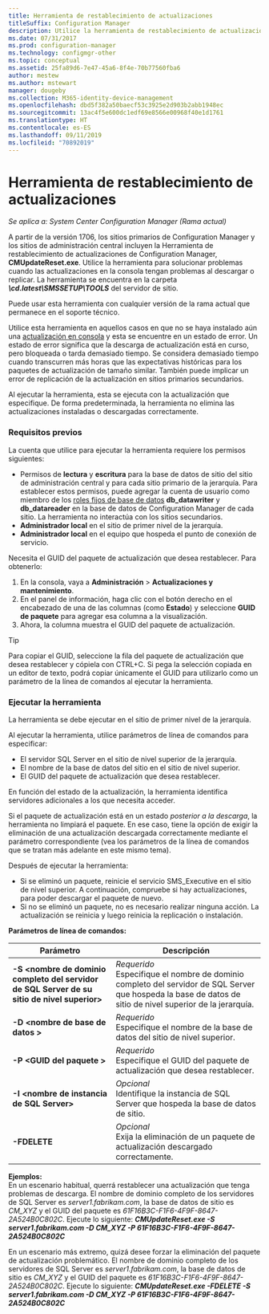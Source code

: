```yaml
---
title: Herramienta de restablecimiento de actualizaciones
titleSuffix: Configuration Manager
description: Utilice la herramienta de restablecimiento de actualizaciones para actualizaciones en la consola para System Center Configuration Manager.
ms.date: 07/31/2017
ms.prod: configuration-manager
ms.technology: configmgr-other
ms.topic: conceptual
ms.assetid: 25fa89d6-7e47-45a6-8f4e-70b77560fba6
author: mestew
ms.author: mstewart
manager: dougeby
ms.collection: M365-identity-device-management
ms.openlocfilehash: dbd5f382a50baecf53c3925e2d903b2abb1948ec
ms.sourcegitcommit: 13ac4f5e600dc1edf69e8566e00968f40e1d1761
ms.translationtype: HT
ms.contentlocale: es-ES
ms.lasthandoff: 09/11/2019
ms.locfileid: "70892019"
---
```

# <a name="update-reset-tool"></a>Herramienta de restablecimiento de actualizaciones

*Se aplica a: System Center Configuration Manager (Rama actual)*  


A partir de la versión 1706, los sitios primarios de Configuration Manager y los sitios de administración central incluyen la Herramienta de restablecimiento de actualizaciones de Configuration Manager, **CMUpdateReset.exe**. Utilice la herramienta para solucionar problemas cuando las actualizaciones en la consola tengan problemas al descargar o replicar. La herramienta se encuentra en la carpeta ***\cd.latest\SMSSETUP\TOOLS*** del servidor de sitio.

Puede usar esta herramienta con cualquier versión de la rama actual que permanece en el soporte técnico.

Utilice esta herramienta en aquellos casos en que no se haya instalado aún una [actualización en consola](/sccm/core/servers/manage/install-in-console-updates) y esta se encuentre en un estado de error. Un estado de error significa que la descarga de actualización está en curso, pero bloqueada o tarda demasiado tiempo. Se considera demasiado tiempo cuando transcurren más horas que las expectativas históricas para los paquetes de actualización de tamaño similar. También puede implicar un error de replicación de la actualización en sitios primarios secundarios.  

Al ejecutar la herramienta, esta se ejecuta con la actualización que especifique. De forma predeterminada, la herramienta no elimina las actualizaciones instaladas o descargadas correctamente.  

### <a name="prerequisites"></a>Requisitos previos
La cuenta que utilice para ejecutar la herramienta requiere los permisos siguientes:
- Permisos de **lectura** y **escritura** para la base de datos de sitio del sitio de administración central y para cada sitio primario de la jerarquía. Para establecer estos permisos, puede agregar la cuenta de usuario como miembro de los [roles fijos de base de datos](/sql/relational-databases/security/authentication-access/database-level-roles#fixed-database-roles) **db_datawriter** y **db_datareader** en la base de datos de Configuration Manager de cada sitio. La herramienta no interactúa con los sitios secundarios.
- **Administrador local** en el sitio de primer nivel de la jerarquía.
- **Administrador local** en el equipo que hospeda el punto de conexión de servicio.

Necesita el GUID del paquete de actualización que desea restablecer. Para obtenerlo:
  1.   En la consola, vaya a **Administración** > **Actualizaciones y mantenimiento**.
  2.   En el panel de información, haga clic con el botón derecho en el encabezado de una de las columnas (como **Estado**) y seleccione **GUID de paquete** para agregar esa columna a la visualización.
  3.   Ahora, la columna muestra el GUID del paquete de actualización.

> [!TIP]  
> Para copiar el GUID, seleccione la fila del paquete de actualización que desea restablecer y cópiela con CTRL+C. Si pega la selección copiada en un editor de texto, podrá copiar únicamente el GUID para utilizarlo como un parámetro de la línea de comandos al ejecutar la herramienta.

### <a name="run-the-tool"></a>Ejecutar la herramienta    
La herramienta se debe ejecutar en el sitio de primer nivel de la jerarquía.

Al ejecutar la herramienta, utilice parámetros de línea de comandos para especificar:
- El servidor SQL Server en el sitio de nivel superior de la jerarquía.
- El nombre de la base de datos del sitio en el sitio de nivel superior.
- El GUID del paquete de actualización que desea restablecer.

En función del estado de la actualización, la herramienta identifica servidores adicionales a los que necesita acceder.   

Si el paquete de actualización está en un estado *posterior a la descarga*, la herramienta no limpiará el paquete. En ese caso, tiene la opción de exigir la eliminación de una actualización descargada correctamente mediante el parámetro correspondiente (vea los parámetros de la línea de comandos que se tratan más adelante en este mismo tema).

Después de ejecutar la herramienta:
- Si se eliminó un paquete, reinicie el servicio SMS_Executive en el sitio de nivel superior. A continuación, compruebe si hay actualizaciones, para poder descargar el paquete de nuevo.
- Si no se eliminó un paquete, no es necesario realizar ninguna acción. La actualización se reinicia y luego reinicia la replicación o instalación.

**Parámetros de línea de comandos:**  


|                        Parámetro                         |                                                       Descripción                                                        |
|----------------------------------------------------------|--------------------------------------------------------------------------------------------------------------------------|
| **-S &lt;nombre de dominio completo del servidor de SQL Server de su sitio de nivel superior>** | *Requerido* <br> Especifique el nombre de dominio completo del servidor de SQL Server que hospeda la base de datos de sitio de nivel superior de la jerarquía. |
|                **-D &lt;nombre de base de datos >**                 |                          *Requerido* <br> Especifique el nombre de la base de datos del sitio de nivel superior.                          |
|                 **-P &lt;GUID del paquete >**                 |                        *Requerido* <br> Especifique el GUID del paquete de actualización que desea restablecer.                        |
|           **-I &lt;nombre de instancia de SQL Server>**           |                    *Opcional* <br> Identifique la instancia de SQL Server que hospeda la base de datos de sitio.                     |
|                       **-FDELETE**                       |                       *Opcional* <br> Exija la eliminación de un paquete de actualización descargado correctamente.                        |

**Ejemplos:**  
En un escenario habitual, querrá restablecer una actualización que tenga problemas de descarga. El nombre de dominio completo de los servidores de SQL Server es *server1.fabrikam.com*, la base de datos de sitio es *CM_XYZ* y el GUID del paquete es *61F16B3C-F1F6-4F9F-8647-2A524B0C802C*.  Ejecute lo siguiente: ***CMUpdateReset.exe -S server1.fabrikam.com -D CM_XYZ -P 61F16B3C-F1F6-4F9F-8647-2A524B0C802C***

En un escenario más extremo, quizá desee forzar la eliminación del paquete de actualización problemático. El nombre de dominio completo de los servidores de SQL Server es *server1.fabrikam.com*, la base de datos de sitio es *CM_XYZ* y el GUID del paquete es *61F16B3C-F1F6-4F9F-8647-2A524B0C802C*.  Ejecute lo siguiente: ***CMUpdateReset.exe  -FDELETE -S server1.fabrikam.com -D CM_XYZ -P 61F16B3C-F1F6-4F9F-8647-2A524B0C802C***
